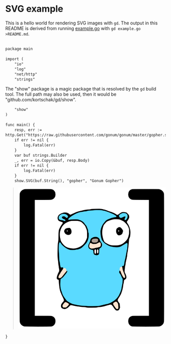 <!-- Code generated by `gd example.go`; DO NOT EDIT. -->
# SVG example

This is a hello world for rendering SVG images with `gd`. The output
in this README is derived from running [example.go](example.go)
with `gd example.go >README.md`.
```

package main

import (
	"io"
	"log"
	"net/http"
	"strings"

```
The "show" package is a magic package that is resolved by the
`gd` build tool. The full path may also be used, then it would
be "github.com/kortschak/gd/show".
```
	"show"
)

func main() {
	resp, err := http.Get("https://raw.githubusercontent.com/gonum/gonum/master/gopher.svg")
	if err != nil {
		log.Fatal(err)
	}
	var buf strings.Builder
	_, err = io.Copy(&buf, resp.Body)
	if err != nil {
		log.Fatal(err)
	}
	show.SVG(buf.String(), "gopher", "Gonum Gopher")
```
> ![gopher](example_35.svg "Gonum Gopher")
```
}
```
